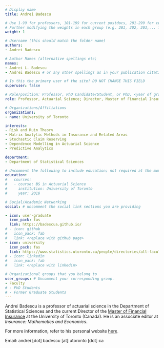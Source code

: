 ```yaml
---
# Display name
title: Andrei Badescu

# Use 1-99 for professors, 101-199 for current postdocs, 201-299 for current phds, 301-399 for current masters, 401-499 for current undergrads, 801-809 for alum postdocs, 811-849 for alum phds, 851-899 for alum masters, and 901-999 for alum undergrads
# Further modifying the weights in each group (e.g. 201, 202, 203,... for current phds) allows customized ordering (e.g. new students first)
weight: 1

# Username (this should match the folder name)
authors:
- Andrei Badescu

# Author Names (alternative spellings etc)
names:
- Andrei L. Badescu
- Andrei Badescu # or any other spellings as in your publication citations

# Is this the primary user of the site? DO NOT CHANGE THIS FIELD
superuser: false

# Role/position: Professor, PhD Candidate/Student, or PhD, <year of graduation>
role: Professor, Actuarial Science; Director, Master of Financial Insurance

# Organizations/Affiliations
organizations:
- name: University of Toronto

interests:
- Risk and Ruin Theory
- Matrix Analytic Methods in Insurance and Related Areas
- Stochastic Claim Reserving
- Dependence Modelling in Actuarial Science
- Predictive Analytics

department:
- Department of Statistical Sciences

# Uncomment the following to include education; not required at the moment.
education:
#   courses:
#   - course: BS in Actuarial Science
#     institution: University of Toronto
#     year: 2018

# Social/Academic Networking
social: # uncomment the social link sections you are providing

- icon: user-graduate
  icon_pack: fas
  link: https://badescua.github.io/
# - icon: github
#   icon_pack: fab
#   link: <replace with github page>
- icon: university
  icon_pack: fas
  link: https://www.statistics.utoronto.ca/people/directories/all-faculty/andrei-badescu
# - icon: linkedin
#   icon_pack: fab
#   link: <replace with linkedin>

# Organizational groups that you belong to
user_groups: # Uncomment your corresponding group.
- Faculty
# - PhD Students
# - Former Graduate Students
---
```


Andrei Badescu is a professor of actuarial science in the Department of Statistical Sciences and the current Director of the [Master of Financial Insurance](https://mfi.utoronto.ca/) at the University of Toronto (Canada). He is an associate editor at *Insurance: Mathematics and Economics*.

For more information, refer to his personal website [here](https://badescua.github.io/).

Email: andrei [dot] badescu [at] utoronto [dot] ca